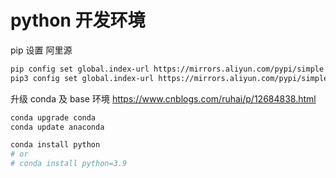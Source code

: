 # python 开发环境

pip 设置 阿里源

```sh
pip config set global.index-url https://mirrors.aliyun.com/pypi/simple
pip3 config set global.index-url https://mirrors.aliyun.com/pypi/simple
```

升级 conda 及 base 环境 <https://www.cnblogs.com/ruhai/p/12684838.html>

```sh
conda upgrade conda 
conda update anaconda

conda install python
# or
# conda install python=3.9
```
